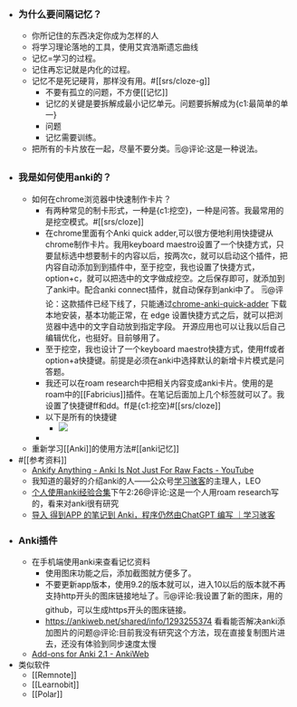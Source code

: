 - ### 为什么要间隔记忆？
    - 你所记住的东西决定你成为怎样的人
    - 将学习理论落地的工具，使用艾宾浩斯遗忘曲线
    - 记忆=学习的过程。
    - 记住再忘记就是内化的过程。
    - 记忆不是死记硬背，那样没有用。#[[srs/cloze-g]]
        - 不要有孤立的问题，不方便[[记忆]]
        - 记忆的关键是要拆解成最小记忆单元。问题要拆解成为{c1:最简单的单一}
        - 问题
        - 记忆需要训练。
    - 把所有的卡片放在一起，尽量不要分类。🗒@评论:这是一种说法。
- ### 我是如何使用anki的？
    - 如何在chrome浏览器中快速制作卡片？
        - 有两种常见的制卡形式，一种是{c1:挖空}，一种是问答。我最常用的是挖空模式。#[[srs/cloze]]
        - 在chrome里面有个Anki quick adder,可以很方便地利用快捷键从chrome制作卡片。我用keyboard maestro设置了一个快捷方式，只要鼠标选中想要制卡的内容以后，按两次c，就可以启动这个插件，把内容自动添加到到插件中，至于挖空，我也设置了快捷方式，option+c，就可以把选中的文字做成挖空。之后保存即可，就添加到了anki中。配合anki connect插件，就自动保存到anki中了。  🗒@评论：这款插件已经下线了，只能通过[chrome-anki-quick-adder](https://github.com/1nsp1r3rnzt/chrome-anki-quick-adder) 下载本地安装，基本功能正常，在 edge 设置快捷方式之后，就可以把浏览器中选中的文字自动放到指定字段。 开源应用也可以让我以后自己编辑优化，也挺好。目前够用了。
        - 至于挖空，我也设计了一个keyboard maestro快捷方式，使用ff或者option+a快捷键。前提是必须在anki中选择默认的新增卡片模式是问答题。
        - 我还可以在roam research中把相关内容变成anki卡片。使用的是roam中的[[Fabricius]]插件。在笔记后面加上几个标签就可以了。我设置了快捷键ff和dd。ff是{c1:挖空}#[[srs/cloze]]
        - 以下是所有的快捷键
            - ![](https://firebasestorage.googleapis.com/v0/b/firescript-577a2.appspot.com/o/imgs%2Fapp%2Fxinyiheng%2Fg2guRWZobR.png?alt=media&token=932aa928-8102-4220-a419-630c90772135)
        - 
    - 重新学习[[Anki]]的使用方法#[[anki记忆]] 
- #[[参考资料]]
    - [Ankify Anything - Anki Is Not Just For Raw Facts - YouTube](https://www.diigo.com/outliner/diigo_items/904019/12128769/558931919?key=34d57b46e1)
    - 我知道的最好的介绍anki的人——公众号[学习骇客](https://mp.weixin.qq.com/mp/publictag?action=get&tag_id=7929779980957908993#wechat_redirect)的主理人，LEO
    - [个人使用anki经验合集](https://roamresearch.com/#/app/hjp_study/page/ej9GS-bFZ)下午2:26@评论:这是一个人用roam research写的，看来对anki很有研究
    - [导入 得到APP 的笔记到 Anki，程序仍然由ChatGPT 编写 ｜学习骇客](https://mp.weixin.qq.com/s?t=pages/image_detail&scene=1&__biz=MzU2NDI1Mzg2NQ==&mid=2247495304&idx=1&sn=b1a109e06ae68a52b037718104530364#wechat_redirect)
- ### Anki插件
    - 在手机端使用anki来查看记忆资料
        - 使用图床功能之后，添加截图就方便多了。
        - 不要更新app版本，使用9.2的版本就可以，进入10以后的版本就不再支持http开头的图床链接地址了。🗒@评论:我设置了新的图床，用的github，可以生成https开头的图床链接。
        - https://ankiweb.net/shared/info/1293255374 看看能否解决anki添加图片的问题@评论:目前我没有研究这个方法，现在直接复制图片进去，还没有体验到同步速度太慢
    - [Add-ons for Anki 2.1 - AnkiWeb](https://ankiweb.net/shared/addons/)
- 类似软件
    - [[Remnote]]
    - [[Learnobit]]
    - [[Polar]]
